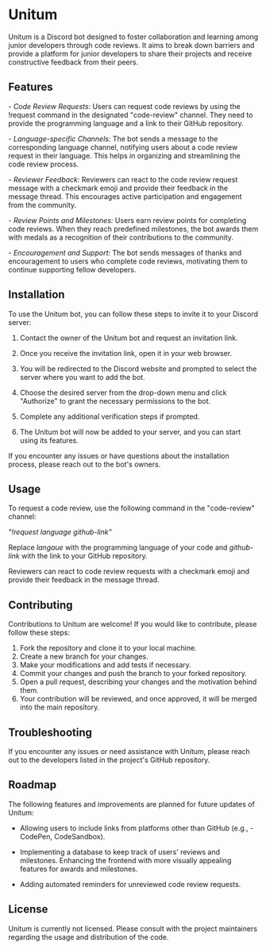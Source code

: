 # Unitum

Unitum is a Discord bot designed to foster collaboration and learning among junior developers through code reviews. It aims to break down barriers and provide a platform for junior developers to share their projects and receive constructive feedback from their peers.


## Features

*- Code Review Requests:* Users can request code reviews by using the !request command in the designated "code-review" channel. They need to provide the programming language and a link to their GitHub repository.

*- Language-specific Channels:* The bot sends a message to the corresponding language channel, notifying users about a code review request in their language. This helps in organizing and streamlining the code review process.

*- Reviewer Feedback:* Reviewers can react to the code review request message with a checkmark emoji and provide their feedback in the message thread. This encourages active participation and engagement from the community.

*- Review Points and Milestones:* Users earn review points for completing code reviews. When they reach predefined milestones, the bot awards them with medals as a recognition of their contributions to the community.

*- Encouragement and Support:* The bot sends messages of thanks and encouragement to users who complete code reviews, motivating them to continue supporting fellow developers.


## Installation

To use the Unitum bot, you can follow these steps to invite it to your Discord server:

1. Contact the owner of the Unitum bot and request an invitation link.

2. Once you receive the invitation link, open it in your web browser.

3. You will be redirected to the Discord website and prompted to select the server where you want to add the bot.

4. Choose the desired server from the drop-down menu and click "Authorize" to grant the necessary permissions to the bot.

5. Complete any additional verification steps if prompted.

6. The Unitum bot will now be added to your server, and you can start using its features.


If you encounter any issues or have questions about the installation process, please reach out to the bot's owners.


## Usage

To request a code review, use the following command in the "code-review" channel:

*"!request language github-link"*

Replace *langaue* with the programming language of your code and *github-link* with the link to your GitHub repository.

Reviewers can react to code review requests with a checkmark emoji and provide their feedback in the message thread.


## Contributing

Contributions to Unitum are welcome! If you would like to contribute, please follow these steps:

1. Fork the repository and clone it to your local machine.
2. Create a new branch for your changes.
3. Make your modifications and add tests if necessary.
4. Commit your changes and push the branch to your forked repository.
5. Open a pull request, describing your changes and the motivation behind them.
6. Your contribution will be reviewed, and once approved, it will be merged into the main repository.


## Troubleshooting

If you encounter any issues or need assistance with Unitum, please reach out to the developers listed in the project's GitHub repository.

## Roadmap

The following features and improvements are planned for future updates of Unitum:

- Allowing users to include links from platforms other than GitHub (e.g., - CodePen, CodeSandbox).

- Implementing a database to keep track of users' reviews and milestones.
Enhancing the frontend with more visually appealing features for awards and milestones.

- Adding automated reminders for unreviewed code review requests.


## License

Unitum is currently not licensed. Please consult with the project maintainers regarding the usage and distribution of the code.

